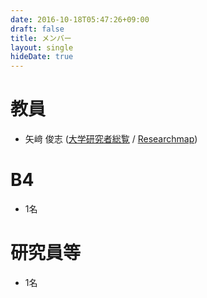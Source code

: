 ```yaml
---
date: 2016-10-18T05:47:26+09:00
draft: false
title: メンバー
layout: single
hideDate: true
---
```


# 教員

- 矢﨑 俊志 ([大学研究者総覧](https://researchers.uec.ac.jp/search/detail?systemId=66331fd1bcf826a4520e17560c007669&lang=ja) / [Researchmap](https://researchmap.jp/syunji))

# B4

- 1名

# 研究員等

- 1名
